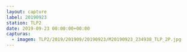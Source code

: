 ```yaml
---
layout: capture
label: 20190923
station: TLP2
date: 2019-09-23 00:00:00+00:00
capturas:
  - imagem: TLP2/2019/201909/20190923/M20190923_234938_TLP_2P.jpg
---
```

